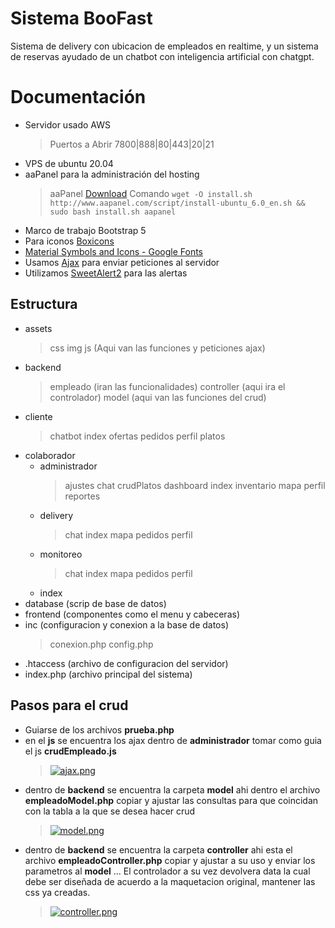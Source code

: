 # Sistema BooFast

Sistema de delivery con ubicacion de empleados en realtime, y un sistema de reservas ayudado de un chatbot con inteligencia artificial con chatgpt.

# Documentación

- Servidor usado AWS
	>Puertos a Abrir
	>7800|888|80|443|20|21
- VPS de ubuntu 20.04
- aaPanel para la administración del hosting
	>aaPanel [Download](https://www.aapanel.com/new/download.html)
	>Comando `wget -O install.sh http://www.aapanel.com/script/install-ubuntu_6.0_en.sh && sudo bash install.sh aapanel`
- Marco de trabajo Bootstrap 5
- Para iconos [Boxicons](https://boxicons.com/)
- [Material Symbols and Icons - Google Fonts](https://fonts.google.com/icons)
- Usamos [Ajax](https://developers.google.com/speed/libraries?hl=es-419) para enviar peticiones al servidor
- Utilizamos [SweetAlert2](https://sweetalert2.github.io/) para las alertas

## Estructura

- assets
	> css
	img
	js (Aqui van las funciones y peticiones ajax)
- backend
	>empleado (iran las funcionalidades)
	controller (aqui ira el controlador)
	model (aqui van las funciones del crud)
- cliente
	> chatbot
	index
	ofertas
	pedidos
	perfil
	platos
- colaborador
	- administrador
		> ajustes
		chat
		crudPlatos
		dashboard
		index
		inventario
		mapa
		perfil
		reportes
	- delivery
		> chat
		index
		mapa
		pedidos
		perfil
	- monitoreo
		>chat
		index
		mapa
		pedidos
		perfil
	- index
- database (scrip de base de datos)
- frontend (componentes como el menu y cabeceras)
- inc (configuracion y conexion a la base de datos)
	>conexion.php
	config.php
- .htaccess (archivo de configuracion del servidor)
- index.php (archivo principal del sistema)

## Pasos para el crud

- Guiarse de los archivos **prueba.php**
- en el **js** se encuentra los ajax dentro de **administrador** tomar como guia el js **crudEmpleado.js**
	> [![ajax.png](https://i.postimg.cc/63k04vLV/ajax.png)](https://postimg.cc/34ZpPWqW)
- dentro de **backend** se encuentra la carpeta **model** ahi dentro el archivo **empleadoModel.php** copiar y ajustar las consultas para que coincidan con la tabla a la que se desea hacer crud
	> [![model.png](https://i.postimg.cc/5y9t3P3f/model.png)](https://postimg.cc/vgjM8tkK)
- dentro de **backend** se encuentra la carpeta **controller** ahi esta el archivo **empleadoController.php** copiar y ajustar a su uso y enviar los parametros al **model** ... El controlador a su vez devolvera data la cual debe ser diseñada de acuerdo a la maquetacion original, mantener las css ya creadas.
	> [![controller.png](https://i.postimg.cc/cJN0h9xP/controller.png)](https://postimg.cc/gx4CkK6K)
